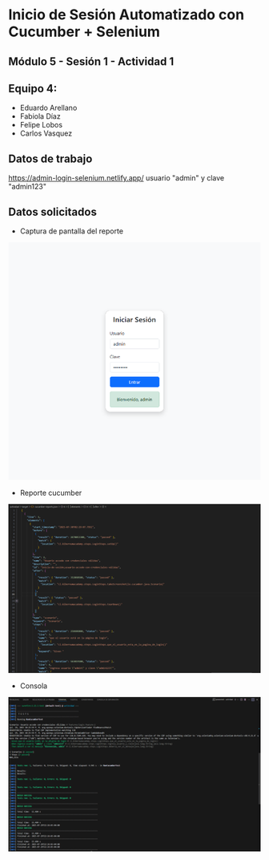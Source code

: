 # Inicio de Sesión Automatizado con Cucumber + Selenium

## Módulo 5 - Sesión 1 - Actividad 1

## Equipo 4: 
- Eduardo Arellano
- Fabiola Díaz
- Felipe Lobos
- Carlos Vasquez

## Datos de trabajo

https://admin-login-selenium.netlify.app/
usuario "admin" y clave "admin123"

## Datos solicitados

- Captura de pantalla del reporte

![Screenshot del escenario](./screenshots/Usuario_accede_con_credenciales_v_lidas.png)

- Reporte cucumber

![Screenshot del reporte](./screenshots/reporte_cucumber.png)

- Consola

![Screenshot de consola](./screenshots/consola.png)




